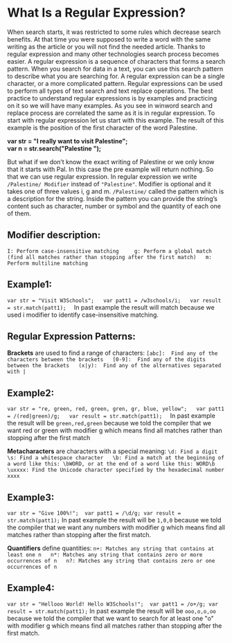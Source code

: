 # What Is a Regular Expression?
When search starts, it was restricted to some rules which decrease search benefits. At that time you were supposed to write a word with the same writing as the article or you will not find the needed article. Thanks to regular expression and many other technologies search process becomes easier. A regular expression is a sequence of characters that forms a search pattern. When you search for data in a text, you can use this search pattern to describe what you are searching for. A regular expression can be a single character, or a more complicated pattern. Regular expressions can be used to perform all types of text search and text replace operations. The best practice to understand regular expressions is by examples and practicing on it so we will have many examples. As you see in winword search and replace process are correlated the same as it is in regular expression.
To start with regular expression let us start with this example. The result of this example is the position of the first character of the word Palestine.  

**var str = "I really want to visit Palestine";**  
**var n = str.search("Palestine ");**  

But what if we don’t know the exact writing of Palestine or we only know that it starts with Pal. In this case the pre example will return nothing. So that we can use regular expression. In regular expression we write ``/Palestine/ Modifier`` instead of `` "Palestine" ``. Modifier is optional and it takes one of three values i, g and m. `/Palestine/` called the pattern which is a description for the string. Inside the pattern you can provide the string’s content such as character, number or symbol and the quantity of each one of them.  

## Modifier description:
``
I: Perform case-insensitive matching  	
g: Perform a global match (find all matches rather than stopping after the first match)  
m: Perform multiline matching  
``

## Example1:
``
var str = "Visit W3Schools";  
var patt1 = /w3schools/i;  
var result = str.match(patt1);  
``
In past example the result will match because we used i modifier to identify case-insensitive matching.

## Regular Expression Patterns:
**Brackets** are used to find a range of characters:
``
[abc]:	Find any of the characters between the brackets	 
[0-9]:	Find any of the digits between the brackets	 
(x|y):	Find any of the alternatives separated with |  
``

## Example2:
``
var str = "re, green, red, green, gren, gr, blue, yellow";  
var patt1 = /(red|green)/g;  
var result = str.match(patt1);  
``
In past example the result will be ``green,red,green`` because we told the compiler that we want red or green with modifier g which means find all matches rather than stopping after the first match

**Metacharacters** are characters with a special meaning:
``
\d:	Find a digit  
\s:	Find a whitespace character  
\b:	Find a match at the beginning of a word like this: \bWORD, or at the end of a word like this: WORD\b  
\uxxxx:	Find the Unicode character specified by the hexadecimal number xxxx  
``

## Example3:
``
 var str = "Give 100%!"; 
  var patt1 = /\d/g;
  var result = str.match(patt1);
``
In past example the result will be ``1,0,0`` because we told the compiler that we want any numbers with modifier g which means find all matches rather than stopping after the first match.

**Quantifiers** define quantities:
``
n+: Matches any string that contains at least one n  
n*: Matches any string that contains zero or more occurrences of n  
n?: Matches any string that contains zero or one occurrences of n  
``

## Example4:
``
 var str = "Hellooo World! Hello W3Schools!"; 
  var patt1 = /o+/g;
  var result = str.match(patt1);
``
In past example the result will be ``ooo,o,o,oo`` because we told the compiler that we want to search for at least one "o" with modifier g which means find all matches rather than stopping after the first match.
	


